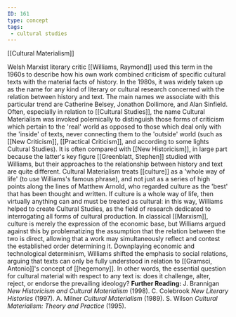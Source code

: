 ```yaml
---
ID: 161
type: concept
tags: 
 - cultural studies
---
```


[[Cultural Materialism]]

 Welsh
Marxist literary critic [[Williams, Raymond]] used this term in
the 1960s to describe how his own work combined criticism of specific
cultural texts with the material facts of history. In the 1980s, it was
widely taken up as the name for any kind of literary or cultural
research concerned with the relation between history and text. The main
names we associate with this particular trend are Catherine Belsey,
Jonathon Dollimore, and Alan Sinfield. Often, especially in relation to
[[Cultural Studies]], the
name Cultural Materialism was invoked polemically to distinguish those
forms of criticism which pertain to the 'real' world as opposed to those
which deal only with the 'inside' of texts, never connecting them to the
'outside' world (such as [[New Criticism]], [[Practical Criticism]], and according to
some lights Cultural Studies). It is often compared with [[New Historicism]], in large part
because the latter's key figure [[Greenblatt, Stephen]] studied with
Williams, but their approaches to the relationship between history and
text are quite different. Cultural Materialism treats
[[culture]] as a 'whole way
of life' (to use Williams's famous phrase), and not just as a series of
high points along the lines of Matthew Arnold, who regarded culture as
the 'best' that has been thought and written. If culture is a whole way
of life, then virtually anything can and must be treated as cultural: in
this way, Williams helped to create Cultural Studies, as the field of
research dedicated to interrogating all forms of cultural production. In
classical [[Marxism]],
culture is merely the expression of the economic base, but Williams
argued against this by problematizing the assumption that the relation
between the two is direct, allowing that a work may simultaneously
reflect and contest the established order determining it. Downplaying
economic and technological determinism, Williams shifted the emphasis to
social relations, arguing that texts can only be fully understood in
relation to [[Gramsci, Antonio]]'s concept of
[[hegemony]]. In other words,
the essential question for cultural material with respect to any text
is: does it challenge, alter, reject, or endorse the prevailing
ideology?
**Further Reading:** J. Brannigan *New Historicism and Cultural
Materialism* (1998).
C. Colebrook *New Literary Histories* (1997).
A. Milner *Cultural Materialism* (1989).
S. Wilson *Cultural Materialism: Theory and Practice* (1995).
